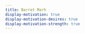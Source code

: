 ```yaml
---
title: Barret Marh
display-motivation: true
display-motivation-desires: true
display-motivation-strength: true
---
```

